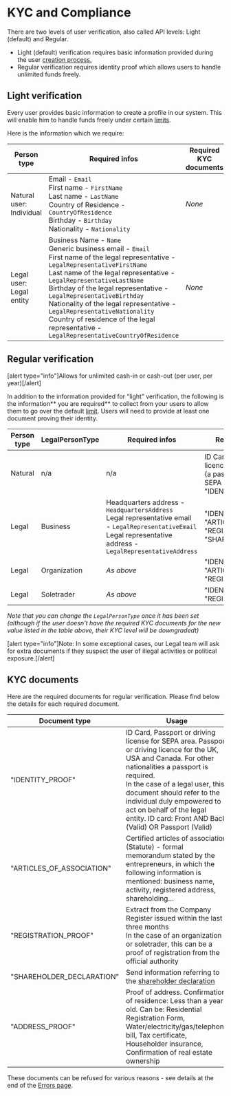 # KYC and Compliance

There are two levels of user verification, also called API levels: Light (default) and Regular. 
* Light (default) verification  requires basic information provided during the user [creation process.](https://docs.mangopay.com/endpoints/v2.01/users#e253_the-user-object) 
* Regular verification requires identity proof which allows users to handle unlimited funds freely. 

## Light verification

Every user provides basic information to create a profile in our system. This will enable him to handle funds freely under  certain [limits](https://docs.mangopay.com/guide/kyclimits).

Here is the information which we require: 

|Person type|Required infos|Required KYC documents|
| -------- | -------- | -------- |
|Natural user: Individual|Email - `Email`<br>First name - `FirstName`<br>Last name - `LastName`<br>Country of Residence  - `CountryOfResidence`<br>Birthday - `Birthday`<br>Nationality - `Nationality`|*None*|
|Legal user: Legal entity|Business Name - `Name`<br>Generic business email - `Email`<br>First name of the legal representative - `LegalRepresentativeFirstName`<br>Last name of the legal representative - `LegalRepresentativeLastName`<br>Birthday of the legal representative - `LegalRepresentativeBirthday`<br>Nationality of the legal representative - `LegalRepresentativeNationality`<br>Country of residence of the legal representative - `LegalRepresentativeCountryOfResidence`|*None*|


## Regular verification
[alert type="info"]Allows for unlimited cash-in or cash-out (per user, per year)[/alert]

In addition to the information provided for “light” verification, the following is the information** you are required** to collect from your users to allow them to go over the default [limit](https://docs.mangopay.com/guide/kyc-1). Users will need to provide at least one document proving their identity.

|Person type|LegalPersonType|Required infos|Required KYC documents|
| -------- | -------- | -------- | -------- |
|Natural|n/a|	n/a |ID Card or Passport <sup>(1)</sup> or driving licence for UK, USA and Canada (a passport is required outside of SEPA area) - "IDENTITY_PROOF"|
|Legal|Business|Headquarters address - `HeadquartersAddress`<br>Legal representative email - `LegalRepresentativeEmail`<br>Legal representative address - `LegalRepresentativeAddress`|"IDENTITY_PROOF"<br>"ARTICLES_OF_ASSOCIATION"<br>"REGISTRATION_PROOF"<br>"SHAREHOLDER_DECLARATION"|	
|Legal|Organization|*As above*|"IDENTITY_PROOF"<br>"ARTICLES_OF_ASSOCIATION"<br>"REGISTRATION_PROOF"|
|Legal|Soletrader|*As above*|"IDENTITY_PROOF"<br>"REGISTRATION_PROOF"|

*Note that you can change the `LegalPersonType` once it has been set (although if the user doesn't have the required KYC documents for the new value listed in the table above, their KYC level will be downgradedt)*

[alert type="info"]Note: In some exceptional cases, our Legal team will ask for extra documents if they suspect the user of illegal activities or political exposure.[/alert]


## KYC documents

Here are the required documents for regular verification.
Please find below the details for each required document. 

|Document type|Usage|
| -------- | -------- |
|"IDENTITY_PROOF"| ID Card, Passport or driving license for SEPA area. Passport or driving licence for the UK, USA and Canada. For other nationalities a passport is required.<br>In the case of a legal user, this document should refer to the individual duly empowered to act on behalf of the legal entity.  ID card: Front AND Back (Valid) OR Passport (Valid)|
|"ARTICLES_OF_ASSOCIATION"|Certified articles of association (Statute) - formal memorandum stated by the entrepreneurs, in which the following information is mentioned: business name, activity, registered address, shareholding…|
|"REGISTRATION_PROOF"|Extract from the Company Register issued within the last three months<br>In the case of an organization or soletrader, this can be a proof of registration from the official authority|
|"SHAREHOLDER_DECLARATION"|Send information referring to the [shareholder declaration](https://www.mangopay.com/terms/shareholder-declaration/Shareholder_Declaration-EN.pdf)|
|"ADDRESS_PROOF"|Proof of address. Confirmation of residence: Less than a year old. Can be: Residential Registration Form, Water/electricity/gas/telephone bill, Tax certificate, Householder insurance, Confirmation of real estate ownership|

These documents can be refused for various reasons - see details at the end of the [Errors page](/guide/errors).